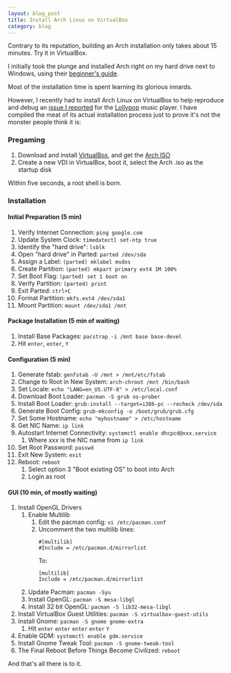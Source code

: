 ```yaml
---
layout: blog_post
title: Install Arch Linux on VirtualBox
category: blog
---
```


Contrary to its reputation, building an Arch installation only takes about 15 minutes. Try it in VirtualBox.

I initially took the plunge and installed Arch right on my hard drive next to Windows, using their [beginner's guide](https://wiki.archlinux.org/index.php/beginners'_guide). 

Most of the installation time is spent learning its glorious innards.

However, I recently had to install Arch Linux on VirtualBox to help reproduce and debug an [issue I reported](https://github.com/gnumdk/lollypop/issues/409) for the [Lollypop](https://github.com/gnumdk/lollypop) music player. I have compiled the meat of its actual installation process just to prove it's not the monster people think it is:

### Pregaming

1. Download and install [VirtualBox](https://www.virtualbox.org/wiki/Downloads), and get the [Arch ISO](https://www.archlinux.org/download/)
2. Create a new VDI in VirtualBox, boot it, select the Arch .iso as the startup disk

Within five seconds, a root shell is born.

### Installation

#### Initial Preparation (5 min)

1. Verify Internet Connection: `ping google.com`
2. Update System Clock: `timedatectl set-ntp true`
3. Identify the "hard drive": `lsblk`
4. Open "hard drive" in Parted: `parted /dev/sda`
5. Assign a Label: `(parted) mklabel msdos`
6. Create Partition: `(parted) mkpart primary ext4 1M 100%`
7. Set Boot Flag: `(parted) set 1 boot on`
8. Verify Partition: `(parted) print`
9. Exit Parted: `ctrl+C`
10. Format Partition: `mkfs.ext4 /dev/sda1`
11. Mount Partition: `mount /dev/sda1 /mnt`

#### Package Installation (5 min of waiting)

1. Install Base Packages: `pacstrap -i /mnt base base-devel`
2. Hit `enter`, `enter`, `Y`

#### Configuration (5 min)

1. Generate fstab: `genfstab -U /mnt > /mnt/etc/fstab`
2. Change to Root in New System: `arch-chroot /mnt /bin/bash`
3. Set Locale: `echo "LANG=en_US.UTF-8" > /etc/local.conf`
4. Download Boot Loader: `pacman -S grub os-prober`
5. Install Boot Loader: `grub-install --target=i386-pc --recheck /dev/sda`
6. Generate Boot Config: `grub-mkconfig -o /boot/grub/grub.cfg`
7. Set Some Hostname: `echo "myhostname" > /etc/hostname`
8. Get NIC Name: `ip link`
9. Autostart Internet Connectivity: `systemctl enable dhcpcd@xxx.service`
    1. Where *xxx* is the NIC name from `ip link`
10. Set Root Password: `passwd`
11. Exit New System: `exit`
12. Reboot: `reboot`
    1. Select option 3 "Boot existing OS" to boot into Arch
    2. Login as root

#### GUI (10 min, of mostly waiting)

<ol>
    <li>Install OpenGL Drivers
        <ol>
            <li>Enable Multilib
                <ol>
                    <li>Edit the pacman config: <code>vi /etc/pacman.conf</code></li>
                    <li>Uncomment the two multilib lines:
                        <div class="highlight">
                            <pre><code class="language-sh" data-lang="sh"><span class="c">#[multilib]</span><br/><span class="c">#Include = /etc/pacman.d/mirrorlist</span></code></pre>
                        </div>
                        <p>To:</p>
                        <div class="highlight">
                            <pre><code class="language-sh" data-lang="sh"><span class="c">[multilib]</span><br/><span class="c">Include = /etc/pacman.d/mirrorlist</span></code></pre>
                        </div>
                    </li>
                </ol>
            <li>Update Pacman: <code>pacman -Syu</code></li>
            <li>Install OpenGL: <code>pacman -S mesa-libgl</code></li>
            <li>Install 32 bit OpenGL: <code>pacman -S lib32-mesa-libgl</code></li>
        </ol>
    </li>
    <li>Install VirtualBox Guest Utilities: <code>pacman -S virtualbox-guest-utils</code></li>
    <li>Install Gnome: <code>pacman -S gnome gnome-extra</code>
        <ol>
            <li>Hit <code>enter</code> <code>enter</code> <code>enter</code> <code>enter</code> <code>Y</code></li>
        </ol>
    </li>
    <li>Enable GDM: <code>systemctl enable gdm.service</code></li>
    <li>Install Gnome Tweak Tool: <code>pacman -S gnome-tweak-tool</code></li>
    <li>The Final Reboot Before Things Become Civilized: <code>reboot</code></li>
</ol>

And that's all there is to it.
